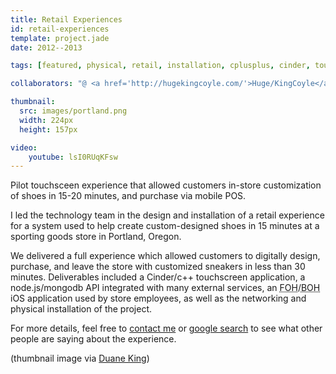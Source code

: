 ```yaml
---
title: Retail Experiences
id: retail-experiences
template: project.jade
date: 2012--2013

tags: [featured, physical, retail, installation, cplusplus, cinder, touchscreen, mobile, ios, freelance, multi-device ]

collaborators: "@ <a href='http://hugekingcoyle.com/'>Huge/KingCoyle</a> (Portland, OR)"

thumbnail:
  src: images/portland.png
  width: 224px
  height: 157px

video:
    youtube: lsI0RUqKFsw
---
```


Pilot touchsceen experience that allowed customers in-store customization of shoes in 15-20 minutes, and purchase via mobile POS.

I led the technology team in the design and installation of a retail experience for a system used to help create custom-designed shoes in 15 minutes at a sporting goods store in Portland, Oregon.

We delivered a full experience which allowed customers to digitally design, purchase, and leave the store with customized sneakers in less than 30 minutes.  Deliverables included a Cinder/c++ touchscreen application, a node.js/mongodb API integrated with many external services, an <abbr title="Front of House">FOH</abbr>/<abbr title="Back of House">BOH</abbr> iOS application used by store employees, as well as the networking and physical installation of the project.

For more details, feel free to [contact me](/contact/) or [google search](https://www.google.com/search?q=%22SWOOSHiD%22) to see what other people are saying about the experience.

(thumbnail image via [Duane King](https://twitter.com/DuaneKing/statuses/298536921100058624))
